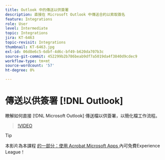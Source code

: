 ```yaml
---
title: Outlook 中的傳送以供簽署
description: 直接在 Microsoft Outlook 中傳送合約以索取簽名
feature: Integrations
role: User
level: Intermediate
topic: Integrations
jira: KT-6463
topic-revisit: Integrations
thumbnail: KT-6463.jpg
exl-id: 06d8e6c5-6dbf-4d6c-bf49-b620da707b3c
source-git-commit: 452299b2b786beab9df7a5019da4f3840d9cdec9
workflow-type: tm+mt
source-wordcount: '57'
ht-degree: 0%

---
```


# 傳送以供簽署 [!DNL Outlook]

瞭解如何直接 [!DNL Microsoft Outlook] 傳送檔以供簽署，以簡化檔工作流程。

>[!VIDEO](https://video.tv.adobe.com/v/37839?quality=12&learn=on&hidetitle=true)

>[!TIP]
>
>本影片為本課程 [ 的一部分：使用 Acrobat Microsoft Apps ](https://experienceleague.adobe.com/?recommended=Sign-U-1-2020.2) 內可免費Experience League！
